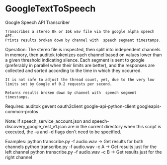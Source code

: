 # GoogleTextToSpeech
Google Speech API Transcriber

	Transcribes a stereo 8k or 16k wav file via the google alpha speech API. 
	Prints results broken down by channel with  speech segment timestamps. 
    
Operation:
	The stereo file is inspected, then split into independent channels in memory, then auditok tokenizes each channel based on 
	values lower than a given threshold indicating silence. Each segment is sent to google (preferably in parallel when 
	their limits are better), and the responses are collected and sorted according to the time in which they occurred. 
    
	It is not safe to adjust the thread count, yet, due to the very low limits set by Google of 0.2 requests per second.

	Returns results broken down by channel with  speech segment timestamps. 

Requires:
	auditok
	gevent
	oauth2client
	google-api-python-client
 	googleapis-common-protos

Note:
	if speech_service_account.json and speech-discovery_google_rest_v1.json are in the current directory when this script
	is executed, the -a and -d flags don't need to be specified. 

Examples:
	python transcribe.py -f audio.wav      -> Get results for both channels
	python transcribe.py -f audio.wav -c A -> Get results just for the left channel
	python transcribe.py -f audio.wav -c B -> Get results just for the right channel
